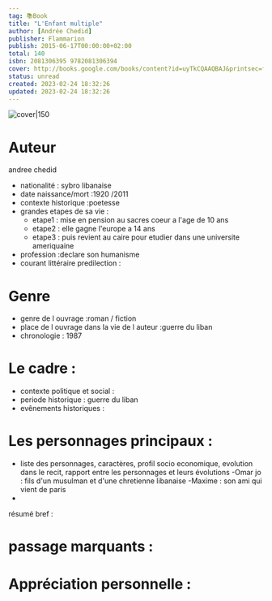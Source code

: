 ```yaml
---
tag: 📚Book
title: "L'Enfant multiple"
author: [Andrée Chedid]
publisher: Flammarion
publish: 2015-06-17T00:00:00+02:00
total: 140
isbn: 2081306395 9782081306394
cover: http://books.google.com/books/content?id=uyTkCQAAQBAJ&printsec=frontcover&img=1&zoom=1&edge=curl&source=gbs_api
status: unread
created: 2023-02-24 18:32:26
updated: 2023-02-24 18:32:26
---
```


![cover|150](http://books.google.com/books/content?id=uyTkCQAAQBAJ&printsec=frontcover&img=1&zoom=1&edge=curl&source=gbs_api)



# Auteur
andree chedid
- nationalité : sybro libanaise
- date naissance/mort :1920 /2011
- contexte historique :poetesse
- grandes etapes de sa vie :
	- etape1 : mise en pension au sacres coeur a l'age de 10 ans 
	- etape2 : elle gagne l'europe a 14 ans
	- etape3 : puis revient au caire pour etudier dans une universite ameriquaine
- profession :declare son humanisme 
- courant littéraire predilection : 

# Genre 
- genre de l ouvrage :roman / fiction
- place de l ouvrage dans la vie de l auteur :guerre du liban
- chronologie : 1987

# Le cadre :
- contexte politique et social :
- periode historique : guerre du liban
- evênements historiques :


# Les personnages principaux :

- liste des personnages, caractères, profil socio economique, evolution dans le recit, rapport entre les personnages et leurs évolutions
-Omar jo : fils d'un musulman et d'une chretienne libanaise
-Maxime : son ami qui vient de paris
-
résumé bref :



# passage marquants :



# Appréciation personnelle :